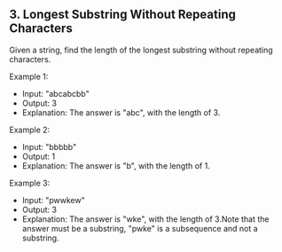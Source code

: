 ## 3. Longest Substring Without Repeating Characters

Given a string, find the length of the longest substring without repeating characters.

Example 1:

- Input: "abcabcbb"
- Output: 3
- Explanation: The answer is "abc", with the length of 3.

Example 2:

- Input: "bbbbb"
- Output: 1
- Explanation: The answer is "b", with the length of 1.

Example 3:

- Input: "pwwkew"
- Output: 3
- Explanation: The answer is "wke", with the length of 3.Note that the answer must be a substring, "pwke" is a subsequence and not a substring.
